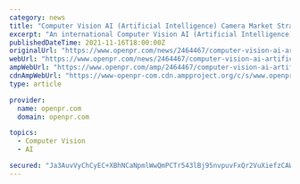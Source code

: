 ```yaml
---
category: news
title: "Computer Vision AI (Artificial Intelligence) Camera Market Strategies, 22.90% High CAGR, Industry Growth, Key Players, Challenges and Forecast 2027"
excerpt: "An international Computer Vision AI (Artificial Intelligence) Camera Market research report endows clients with the information on their business scenario with which they can put together business ..."
publishedDateTime: 2021-11-16T18:00:00Z
originalUrl: "https://www.openpr.com/news/2464467/computer-vision-ai-artificial-intelligence-camera-market"
webUrl: "https://www.openpr.com/news/2464467/computer-vision-ai-artificial-intelligence-camera-market"
ampWebUrl: "https://www.openpr.com/amp/2464467/computer-vision-ai-artificial-intelligence-camera-market"
cdnAmpWebUrl: "https://www-openpr-com.cdn.ampproject.org/c/s/www.openpr.com/amp/2464467/computer-vision-ai-artificial-intelligence-camera-market"
type: article

provider:
  name: openpr.com
  domain: openpr.com

topics:
  - Computer Vision
  - AI

secured: "Ja3AuvVyChCyEC+XBhNCaNpmlWwQmPCTr543lBj95nvpuvFxQr2VuXiefzCAWaQ+JZrvelWXOMnOOlDwcB8fQf+UZy+kF5l9bbPrORcEY+oeUsx8XClDW39CSpyUmSx/k55Yb2tzlAep1Ytyu1e1ccmN5cp8Vcb8UehCyk4jBrYBAM8vTirhjOUD3ACM1z/q3bak5LhIu4Fs/aS8ElA7ZTpxBEPeE2qm3ih4G3Ci/nqQP1gYn9h5CyJjoZRymyQTElXu2p/mwWSyr4iDItNbBMELNGBMwFzEUz7q8AEtZUoPp5NaUkpq8r9kWgo4uR2mM2/h6EtTl5/3yLoEj1qb22s1F5cmgc2nMiVySrqPik4=;yG6ETm+EonEYNJeAukrEMw=="
---
```


